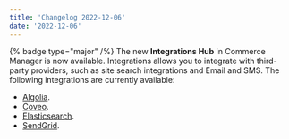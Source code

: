 ```yaml
---
title: 'Changelog 2022-12-06'
date: '2022-12-06'
---
```

{% badge type="major" /%} The new **Integrations Hub** in Commerce Manager is now available. Integrations allows you to integrate with third-party providers, such as site search integrations and Email and SMS. The following integrations are currently available:

  - [Algolia](/docs/composer/integration-hub/site-search/algolia).
  - [Coveo](/docs/composer/integration-hub/site-search/coveo).
  - [Elasticsearch](/docs/composer/integration-hub/site-search/elasticsearch).
  - [SendGrid](/docs/composer/integration-hub/email-sms/sendgrid).
